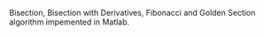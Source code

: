 Bisection, Bisection with Derivatives, Fibonacci and Golden Section algorithm impemented in Matlab.
